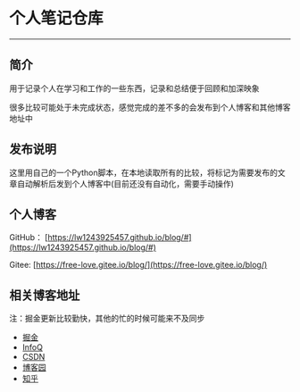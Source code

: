 # 个人笔记仓库
***
## 简介
用于记录个人在学习和工作的一些东西，记录和总结便于回顾和加深映象

很多比较可能处于未完成状态，感觉完成的差不多的会发布到个人博客和其他博客地址中

## 发布说明
这里用自己的一个Python脚本，在本地读取所有的比较，将标记为需要发布的文章自动解析后发到个人博客中(目前还没有自动化，需要手动操作)

## 个人博客
GitHub： [https://lw1243925457.github.io/blog/#](https://lw1243925457.github.io/blog/#)

Gitee: [https://free-love.gitee.io/blog/](https://free-love.gitee.io/blog/)

## 相关博客地址
注：掘金更新比较勤快，其他的忙的时候可能来不及同步

- [掘金](https://juejin.cn/user/2031553217040632)
- [InfoQ](https://www.infoq.cn/profile/0C2239867AFF5F/publish)
- [CSDN](https://blog.csdn.net/github_35735591)
- [博客园](https://www.cnblogs.com/freedom-only/)
- [知乎](https://www.zhihu.com/people/liu-yun-xiao-36-22)